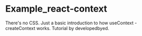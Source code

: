 # Example_react-context
There's no CSS. Just a basic introduction to how useContext - createContext works. Tutorial by developedbyed.
